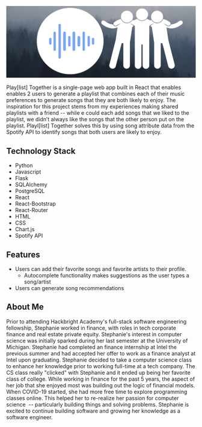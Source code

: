 ![alt text](static/img/wide-logo.png)

Play[list] Together is a single-page web app built in React that enables enables 2 users to generate a playlist that combines each of their music preferences to generate songs that they are both likely to enjoy. The inspiration for this project stems from my experiences making shared playlists with a friend -- while e could each add songs that we liked to the playlist,  we didn’t always like the songs that the other person put on the playlist. Playl[list] Together solves this by using song attribute data from the Spotify API to identify songs that both users are likely to enjoy. 




## Technology Stack
- Python
- Javascript
- Flask
- SQLAlchemy
- PostgreSQL
- React
- React-Bootstrap
- React-Router
- HTML
- CSS
- Chart.js
- Spotify API

## Features
- Users can add their favorite songs and favorite artists to their profile.
    - Autocomplete functionality makes suggestions as the user types a song/artist
- Users can generate song recommendations 

## About Me
Prior to attending Hackbright Academy's full-stack software engineering fellowship, Stephanie worked in finance, with roles in tech corporate finance and real estate private equity. Stephanie's interest in computer science was initially sparked during her last semester at the University of Michigan. Stephanie had completed an finance internship at Intel the previous summer and had accepted her offer to work as a finance analyst at Intel upon graduating. Stephanie decided to take a computer science class to enhance her knowledge prior to working full-time at a tech company. The CS class really "clicked" with Stephanie and it ended up being her favorite class of college. While working in finance for the past 5 years, the aspect of her job that she enjoyed most was building out the logic of financial models. When COVID-19 started, she had more free time to explore programming classes online. This helped her to re-realize her passion for computer science  -- particularly building things and solving problems. Stephanie is excited to continue building software and growing her knowledge as a software engineer.